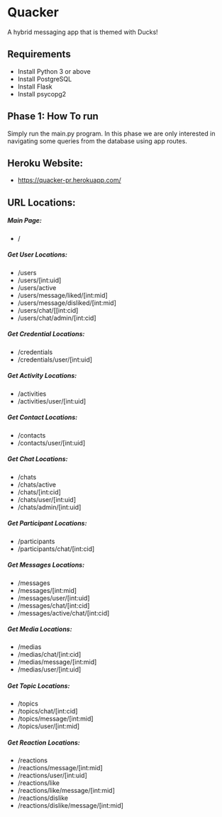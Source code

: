 # Quacker
A hybrid messaging app that is themed with Ducks!

## Requirements 
* Install Python 3 or above
* Install PostgreSQL
* Install Flask
* Install psycopg2

## Phase 1: How To run

Simply run the main.py program. In this phase we are
only interested in navigating some queries from the 
database using app routes. 

## Heroku Website:
* https://quacker-pr.herokuapp.com/

## URL Locations:
##### Main Page:
* /
##### Get User Locations: 
* /users
* /users/[int:uid]
* /users/active
* /users/message/liked/[int:mid]
* /users/message/disliked/[int:mid]
* /users/chat/[[int:cid]
* /users/chat/admin/[int:cid]
##### Get Credential Locations:
* /credentials
* /credentials/user/[int:uid]
##### Get Activity Locations:
* /activities
* /activities/user/[int:uid]
##### Get Contact Locations:
* /contacts
* /contacts/user/[int:uid]
##### Get Chat Locations:
* /chats
* /chats/active
* /chats/[int:cid]
* /chats/user/[int:uid]
* /chats/admin/[int:uid]
##### Get Participant Locations:
* /participants
* /participants/chat/[int:cid]
##### Get Messages Locations:
* /messages
* /messages/[int:mid]
* /messages/user/[int:uid]
* /messages/chat/[int:cid]
* /messages/active/chat/[int:cid]
##### Get Media Locations:
* /medias
* /medias/chat/[int:cid]
* /medias/message/[int:mid]
* /medias/user/[int:uid]
##### Get Topic Locations:
* /topics
* /topics/chat/[int:cid]
* /topics/message/[int:mid]
* /topics/user/[int:mid]
##### Get Reaction Locations:
* /reactions
* /reactions/message/[int:mid]
* /reactions/user/[int:uid]
* /reactions/like
* /reactions/like/message/[int:mid]
* /reactions/dislike
* /reactions/dislike/message/[int:mid]

